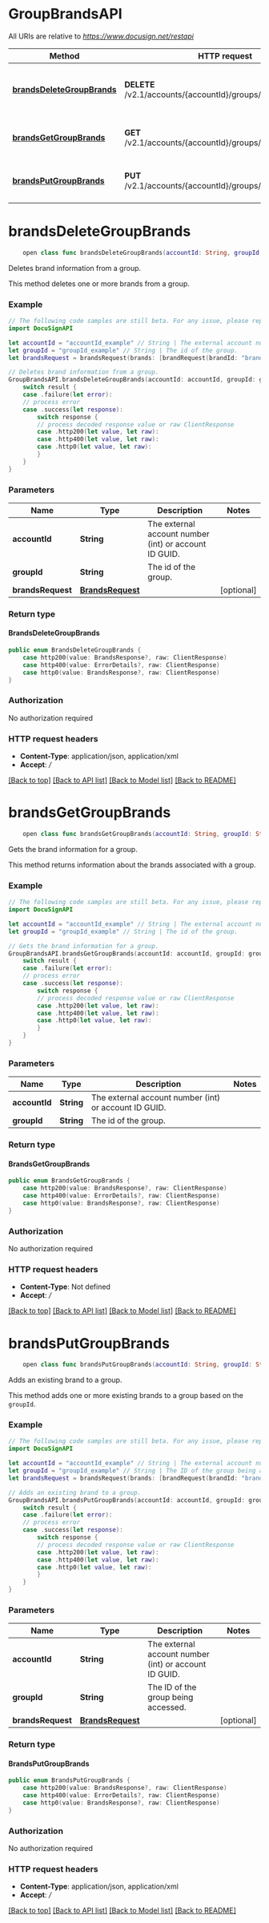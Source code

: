 # GroupBrandsAPI

All URIs are relative to *https://www.docusign.net/restapi*

Method | HTTP request | Description
------------- | ------------- | -------------
[**brandsDeleteGroupBrands**](GroupBrandsAPI.md#brandsdeletegroupbrands) | **DELETE** /v2.1/accounts/{accountId}/groups/{groupId}/brands | Deletes brand information from a group.
[**brandsGetGroupBrands**](GroupBrandsAPI.md#brandsgetgroupbrands) | **GET** /v2.1/accounts/{accountId}/groups/{groupId}/brands | Gets the brand information for a group.
[**brandsPutGroupBrands**](GroupBrandsAPI.md#brandsputgroupbrands) | **PUT** /v2.1/accounts/{accountId}/groups/{groupId}/brands | Adds an existing brand to a group.


# **brandsDeleteGroupBrands**
```swift
    open class func brandsDeleteGroupBrands(accountId: String, groupId: String, brandsRequest: BrandsRequest? = nil, headers: HTTPHeaders = DocuSignAPI.customHeaders, beforeSend: (inout ClientRequest) throws -> () = { _ in }) -> EventLoopFuture<BrandsDeleteGroupBrands>
```

Deletes brand information from a group.

This method deletes one or more brands from a group.

### Example 
```swift
// The following code samples are still beta. For any issue, please report via http://github.com/OpenAPITools/openapi-generator/issues/new
import DocuSignAPI

let accountId = "accountId_example" // String | The external account number (int) or account ID GUID.
let groupId = "groupId_example" // String | The id of the group.
let brandsRequest = brandsRequest(brands: [brandRequest(brandId: "brandId_example")]) // BrandsRequest |  (optional)

// Deletes brand information from a group.
GroupBrandsAPI.brandsDeleteGroupBrands(accountId: accountId, groupId: groupId, brandsRequest: brandsRequest).whenComplete { result in
    switch result {
    case .failure(let error):
    // process error
    case .success(let response):
        switch response {
        // process decoded response value or raw ClientResponse
        case .http200(let value, let raw):
        case .http400(let value, let raw):
        case .http0(let value, let raw):
        }
    }
}
```

### Parameters

Name | Type | Description  | Notes
------------- | ------------- | ------------- | -------------
 **accountId** | **String** | The external account number (int) or account ID GUID. | 
 **groupId** | **String** | The id of the group. | 
 **brandsRequest** | [**BrandsRequest**](BrandsRequest.md) |  | [optional] 

### Return type

#### BrandsDeleteGroupBrands

```swift
public enum BrandsDeleteGroupBrands {
    case http200(value: BrandsResponse?, raw: ClientResponse)
    case http400(value: ErrorDetails?, raw: ClientResponse)
    case http0(value: BrandsResponse?, raw: ClientResponse)
}
```

### Authorization

No authorization required

### HTTP request headers

 - **Content-Type**: application/json, application/xml
 - **Accept**: */*

[[Back to top]](#) [[Back to API list]](../README.md#documentation-for-api-endpoints) [[Back to Model list]](../README.md#documentation-for-models) [[Back to README]](../README.md)

# **brandsGetGroupBrands**
```swift
    open class func brandsGetGroupBrands(accountId: String, groupId: String, headers: HTTPHeaders = DocuSignAPI.customHeaders, beforeSend: (inout ClientRequest) throws -> () = { _ in }) -> EventLoopFuture<BrandsGetGroupBrands>
```

Gets the brand information for a group.

This method returns information about the brands associated with a group.

### Example 
```swift
// The following code samples are still beta. For any issue, please report via http://github.com/OpenAPITools/openapi-generator/issues/new
import DocuSignAPI

let accountId = "accountId_example" // String | The external account number (int) or account ID GUID.
let groupId = "groupId_example" // String | The id of the group.

// Gets the brand information for a group.
GroupBrandsAPI.brandsGetGroupBrands(accountId: accountId, groupId: groupId).whenComplete { result in
    switch result {
    case .failure(let error):
    // process error
    case .success(let response):
        switch response {
        // process decoded response value or raw ClientResponse
        case .http200(let value, let raw):
        case .http400(let value, let raw):
        case .http0(let value, let raw):
        }
    }
}
```

### Parameters

Name | Type | Description  | Notes
------------- | ------------- | ------------- | -------------
 **accountId** | **String** | The external account number (int) or account ID GUID. | 
 **groupId** | **String** | The id of the group. | 

### Return type

#### BrandsGetGroupBrands

```swift
public enum BrandsGetGroupBrands {
    case http200(value: BrandsResponse?, raw: ClientResponse)
    case http400(value: ErrorDetails?, raw: ClientResponse)
    case http0(value: BrandsResponse?, raw: ClientResponse)
}
```

### Authorization

No authorization required

### HTTP request headers

 - **Content-Type**: Not defined
 - **Accept**: */*

[[Back to top]](#) [[Back to API list]](../README.md#documentation-for-api-endpoints) [[Back to Model list]](../README.md#documentation-for-models) [[Back to README]](../README.md)

# **brandsPutGroupBrands**
```swift
    open class func brandsPutGroupBrands(accountId: String, groupId: String, brandsRequest: BrandsRequest? = nil, headers: HTTPHeaders = DocuSignAPI.customHeaders, beforeSend: (inout ClientRequest) throws -> () = { _ in }) -> EventLoopFuture<BrandsPutGroupBrands>
```

Adds an existing brand to a group.

This method adds one or more existing brands to a group based on the `groupId`.

### Example 
```swift
// The following code samples are still beta. For any issue, please report via http://github.com/OpenAPITools/openapi-generator/issues/new
import DocuSignAPI

let accountId = "accountId_example" // String | The external account number (int) or account ID GUID.
let groupId = "groupId_example" // String | The ID of the group being accessed.
let brandsRequest = brandsRequest(brands: [brandRequest(brandId: "brandId_example")]) // BrandsRequest |  (optional)

// Adds an existing brand to a group.
GroupBrandsAPI.brandsPutGroupBrands(accountId: accountId, groupId: groupId, brandsRequest: brandsRequest).whenComplete { result in
    switch result {
    case .failure(let error):
    // process error
    case .success(let response):
        switch response {
        // process decoded response value or raw ClientResponse
        case .http200(let value, let raw):
        case .http400(let value, let raw):
        case .http0(let value, let raw):
        }
    }
}
```

### Parameters

Name | Type | Description  | Notes
------------- | ------------- | ------------- | -------------
 **accountId** | **String** | The external account number (int) or account ID GUID. | 
 **groupId** | **String** | The ID of the group being accessed. | 
 **brandsRequest** | [**BrandsRequest**](BrandsRequest.md) |  | [optional] 

### Return type

#### BrandsPutGroupBrands

```swift
public enum BrandsPutGroupBrands {
    case http200(value: BrandsResponse?, raw: ClientResponse)
    case http400(value: ErrorDetails?, raw: ClientResponse)
    case http0(value: BrandsResponse?, raw: ClientResponse)
}
```

### Authorization

No authorization required

### HTTP request headers

 - **Content-Type**: application/json, application/xml
 - **Accept**: */*

[[Back to top]](#) [[Back to API list]](../README.md#documentation-for-api-endpoints) [[Back to Model list]](../README.md#documentation-for-models) [[Back to README]](../README.md)

